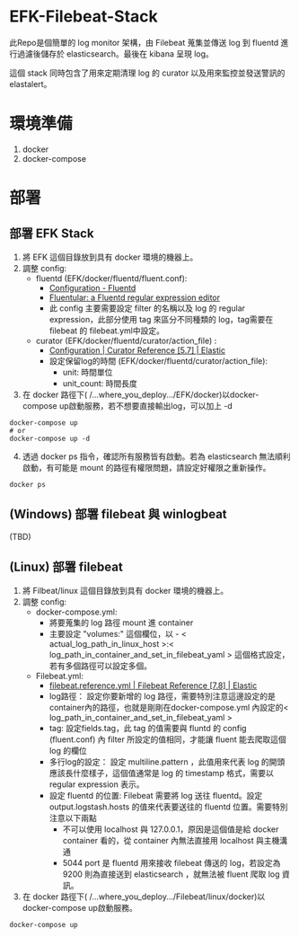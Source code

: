 # EFK-Filebeat-Stack
此Repo是個簡單的 log monitor 架構，由 Filebeat 蒐集並傳送 log 到 fluentd 進行過濾後儲存於 elasticsearch。最後在 kibana 呈現 log。

這個 stack 同時包含了用來定期清理 log 的 curator 以及用來監控並發送警訊的 elastalert。

# 環境準備
1. docker
2. docker-compose

# 部署
## 部署 EFK Stack
1. 將 EFK 這個目錄放到具有 docker 環境的機器上。
2. 調整 config:
    * fluentd (EFK/docker/fluentd/fluent.conf):
        * [Configuration - Fluentd](https://docs.fluentd.org/configuration)
        * [Fluentular: a Fluentd regular expression editor](http://fluentular.herokuapp.com/)
        * 此 config 主要需要設定 filter 的名稱以及 log 的 regular expression，此部分使用 tag 來區分不同種類的 log，tag需要在 filebeat 的 filebeat.yml中設定。
    * curator (EFK/docker/fluentd/curator/action_file) : 
        * [Configuration | Curator Reference [5.7] | Elastic](https://www.elastic.co/guide/en/elasticsearch/client/curator/5.7/configuration.html)
        * 設定保留log的時間 (EFK/docker/fluentd/curator/action_file):
            * unit: 時間單位
            * unit_count: 時間長度
3. 在 docker 路徑下( /...where_you_deploy.../EFK/docker)以docker-compose up啟動服務，若不想要直接輸出log，可以加上 -d 
```
docker-compose up
# or
docker-compose up -d
```
4. 透過 docker ps 指令，確認所有服務皆有啟動。若為 elasticsearch 無法順利啟動，有可能是 mount 的路徑有權限問題，請設定好權限之重新操作。
```
docker ps
```

## (Windows) 部署 filebeat 與 winlogbeat
(TBD)
## (Linux) 部署 filebeat
1. 將 Filbeat/linux 這個目錄放到具有 docker 環境的機器上。
2. 調整 config:
    * docker-compose.yml:
        * 將要蒐集的 log 路徑 mount 進 container
        * 主要設定 "volumes:" 這個欄位，以 - < actual_log_path_in_linux_host >:< log_path_in_container_and_set_in_filebeat_yaml > 這個格式設定，若有多個路徑可以設定多個。
    * Filebeat.yml:
        * [filebeat.reference.yml | Filebeat Reference [7.8] | Elastic](https://www.elastic.co/guide/en/beats/filebeat/7.8/filebeat-reference-yml.html)
        * log路徑： 設定你要新增的 log 路徑，需要特別注意這邊設定的是container內的路徑，也就是剛剛在docker-compose.yml 內設定的< log_path_in_container_and_set_in_filebeat_yaml >
        * tag: 設定fields.tag，此 tag 的值需要與 fluntd 的 config (fluent.conf) 內 filter 所設定的值相同，才能讓 fluent 能去爬取這個 log 的欄位
        * 多行log的設定： 設定 multiline.pattern ，此值用來代表 log 的開頭應該長什麼樣子，這個值通常是 log 的 timestamp 格式，需要以 regular expression 表示。
        * 設定 fluentd 的位置: Filebeat 需要將 log 送往 fluentd。設定 output.logstash.hosts 的值來代表要送往的 fluentd 位置。需要特別注意以下兩點
            * 不可以使用 localhost 與 127.0.0.1，原因是這個值是給 docker container 看的，從 container 內無法直接用 localhost 與主機溝通
            * 5044 port 是 fluentd 用來接收 filebeat 傳送的 log，若設定為 9200 則為直接送到 elasticsearch ，就無法被 fluent 爬取 log 資訊。 
3. 在 docker 路徑下( /...where_you_deploy.../Filebeat/linux/docker)以docker-compose up啟動服務。
```
docker-compose up
```